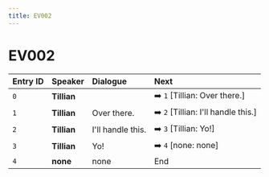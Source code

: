 ```yaml
---
title: EV002
---
```


# EV002


| Entry ID | Speaker | Dialogue | Next |
| :------- | :------ | :------- | :------------ |
| `0` | **Tillian** |  | ➡️ `1` \[Tillian: Over there\.\] |
| `1` | **Tillian** | Over there\. | ➡️ `2` \[Tillian: I'll handle this\.\] |
| `2` | **Tillian** | I'll handle this\. | ➡️ `3` \[Tillian: Yo\!\] |
| `3` | **Tillian** | Yo\! | ➡️ `4` \[none: none\] |
| `4` | **none** | none | End |
